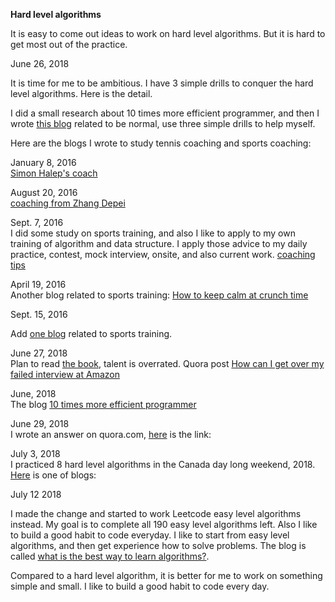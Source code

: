 **Hard level algorithms**<br>

It is easy to come out ideas to work on hard level algorithms. But it is hard to get most out of the practice. 

June 26, 2018

It is time for me to be ambitious. I have 3 simple drills to conquer the hard level algorithms. Here is the detail. 

I did a small research about 10 times more efficient programmer, and then I wrote [this blog](http://juliachencoding.blogspot.com/2018/06/10-times-more-efficient-programmer.html) related to be normal, use three simple drills to help myself. 


Here are the blogs I wrote to study tennis coaching and sports coaching:

January 8, 2016<br>
[Simon Halep's coach](http://juliachencoding.blogspot.com/search/label/tennis%20coach)


August 20, 2016<br>
[coaching from Zhang Depei](http://juliachencoding.blogspot.com/search/label/Coaching%20from%20Depei%20Zhang)


Sept. 7, 2016<br>
I did some study on sports training, and also I like to apply to my own training of algorithm and data structure. I apply those advice to my daily practice, contest, mock interview, onsite, and also current work. 
[coaching tips](http://juliachencoding.blogspot.com/2016/09/8-tips-coaching-tips.html)


April 19, 2016<br>
Another blog related to sports training:
[How to keep calm at crunch time](http://juliachencoding.blogspot.com/2016/04/video-how-to-keep-calm-at-crunch-time.html)

Sept. 15, 2016<br>

Add [one blog](http://juliachencoding.blogspot.com/2016/09/sports-training-programmer-needs-strong.html) related to sports training.

June 27, 2018<br>
Plan to read [the book](https://www.amazon.ca/Talent-Overrated-Separates-World-Class-Performers/dp/1591842948), talent is overrated.
Quora post [How can I get over my failed interview at Amazon](https://www.quora.com/How-can-I-get-over-my-failed-interview-at-Amazon)
 
June, 2018<br>
The blog [10 times more efficient programmer](http://juliachencoding.blogspot.com/2018/06/10-times-more-efficient-programmer.html)

June 29, 2018<br>
I wrote an answer on quora.com, [here](https://www.quora.com/How-do-you-memorize-over-100-hard-level-algorithms-on-http-leetcode-com-by-name-in-less-than-one-week) is the link:

July 3, 2018<br>
I practiced 8 hard level algorithms in the Canada day long weekend, 2018. [Here](http://juliachencoding.blogspot.com/2018/07/hard-level-algorithms-my-canada-day.html) is one of blogs:

July 12 2018<br>

I made the change and started to work Leetcode easy level algorithms instead. My goal is to complete all 190 easy level algorithms left. Also I like to build a good habit to code everyday. I like to start from easy level algorithms, and then get experience how to solve problems.
The blog is called [what is the best way to learn algorithms?](http://juliachencoding.blogspot.com/2018/07/what-is-best-way-to-learn-algorithm.html).

Compared to a hard level algorithm, it is better for me to work on something simple and small. I like to build a good habit to code every day. 
